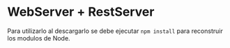 # WebServer + RestServer

Para utilizarlo al descargarlo se debe ejecutar ```npm install``` para reconstruir los modulos de Node.